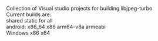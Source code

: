 Collection of Visual studio projects for building libjpeg-turbo  <br/>
Current builds are: <br/>
shared static for all <br/>
android: x86_64 x86 arm64-v8a armeabi <br/>
Windows x86 x64 <br/>



